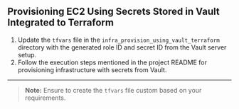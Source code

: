 ## Provisioning EC2 Using Secrets Stored in Vault Integrated to Terraform

1. Update the `tfvars` file in the `infra_provision_using_vault_terraform` directory with the generated role ID and secret ID from the Vault server setup.
2. Follow the execution steps mentioned in the project README for provisioning infrastructure with secrets from Vault.

---

> **Note:** Ensure to create the `tfvars` file custom based on your requirements.
